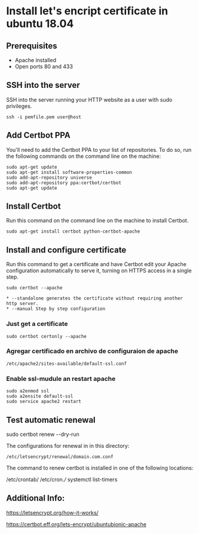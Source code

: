 # Install let's encript certificate in ubuntu 18.04

## Prerequisites
* Apache installed
* Open ports 80 and 433

## SSH into the server
SSH into the server running your HTTP website as a user with sudo privileges.
    
    ssh -i pemfile.pem user@host

## Add Certbot PPA
You'll need to add the Certbot PPA to your list of repositories. To do so, run the following commands on the command line on the machine:

    sudo apt-get update
    sudo apt-get install software-properties-common
    sudo add-apt-repository universe
    sudo add-apt-repository ppa:certbot/certbot
    sudo apt-get update

## Install Certbot
Run this command on the command line on the machine to install Certbot.

    sudo apt-get install certbot python-certbot-apache

## Install and configure certificate
Run this command to get a certificate and have Certbot edit your Apache configuration automatically to serve it, turning on HTTPS access in a single step.

    sudo certbot --apache

    * --standalone generates the certificate without requiring another http server.
    * --manual Step by step configuration 

### Just get a certificate
    sudo certbot certonly --apache

### Agregar certificado en archivo de configuraion de apache
    /etc/apache2/sites-available/default-ssl.conf

### Enable ssl-mudule an restart apache

    sudo a2enmod ssl
    sudo a2ensite default-ssl
    sudo service apache2 restart


## Test automatic renewal
sudo certbot renew --dry-run

The configurations for renewal in in this directory:

    /etc/letsencrypt/renewal/domain.com.conf

The command to renew certbot is installed in one of the following locations:

/etc/crontab/
/etc/cron.*/*
systemctl list-timers

## Additional Info:

https://letsencrypt.org/how-it-works/

https://certbot.eff.org/lets-encrypt/ubuntubionic-apache